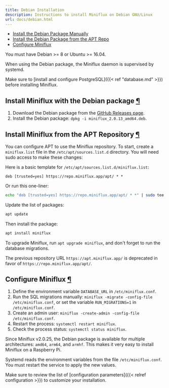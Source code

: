 ```yaml
---
title: Debian Installation
description: Instructions to install Miniflux on Debian GNU/Linux
url: docs/debian.html
---
```


- [Install the Debian Package Manually](#debian-package)
- [Install the Debian Package from the APT Repo](#apt-repo)
- [Configure Miniflux](#configuration)

You must have Debian >= 8 or Ubuntu >= 16.04.

When using the Debian package, the Miniflux daemon is supervised by systemd.

Make sure to [install and configure PostgreSQL]({{< ref "database.md" >}}) before installing Miniflux.

<h2 id="debian-package">Install Miniflux with the Debian package <a class="anchor" href="#debian-package" title="Permalink">¶</a></h2>

1. Download the Debian package from the [GitHub Releases page](https://github.com/miniflux/v2/releases).
2. Install the Debian package: `dpkg -i miniflux_2.0.13_amd64.deb`.

<h2 id="apt-repo">Install Miniflux from the APT Repository <a class="anchor" href="#apt-repo" title="Permalink">¶</a></h2>

You can configure APT to use the Miniflux repository.
To start, create a `miniflux.list` file in the `/etc/apt/sources.list.d` directory.
You will need sudo access to make these changes:

Here is a basic template for `/etc/apt/sources.list.d/miniflux.list`:

```
deb [trusted=yes] https://repo.miniflux.app/apt/ * *
```

Or run this one-liner:

```bash
echo "deb [trusted=yes] https://repo.miniflux.app/apt/ * *" | sudo tee /etc/apt/sources.list.d/miniflux.list > /dev/null
```

Update the list of packages:

```bash
apt update
```

Then install the package:

```bash
apt install miniflux
```

To upgrade Miniflux, run `apt upgrade miniflux`, and don't forget to run the database migrations.

<div class="warning">
The previous repository URL <code>https://apt.miniflux.app/</code> is deprecated in favor of <code>https://repo.miniflux.app/apt/</code>.
</div>

<h2 id="configuration">Configure Miniflux <a class="anchor" href="#configuration" title="Permalink">¶</a></h2>

1. Define the environment variable `DATABASE_URL` in `/etc/miniflux.conf`.
2. Run the SQL migrations manually: `miniflux -migrate -config-file /etc/miniflux.conf`, or set the variable `RUN_MIGRATIONS=1` in `/etc/miniflux.conf`.
3. Create an admin user: `miniflux -create-admin -config-file /etc/miniflux.conf`.
4. Restart the process: `systemctl restart miniflux`.
5. Check the process status: `systemctl status miniflux`.

Since Miniflux v2.0.25, the Debian package is available for multiple architectures: `amd64`, `arm64`, and `armhf`.
This makes it very easy to install Miniflux on a Raspberry Pi.

<p class="info">
Systemd reads the environment variables from the file <code>/etc/miniflux.conf</code>.
You must restart the service to apply the new values.
</p>

Make sure to review the list of [configuration parameters]({{< relref configuration >}}) to customize your installation.
